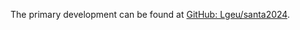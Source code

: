 The primary development can be found at [GitHub: Lgeu/santa2024](https://github.com/Lgeu/santa2024).
